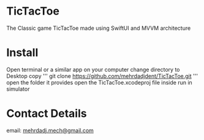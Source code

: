 # TicTacToe
The Classic game TicTacToe made using SwiftUI and MVVM architecture
 
 
# Install
 
Open terminal or a similar app on your computer
change directory to Desktop
copy 
'''
git clone https://github.com/mehrdadjdent/TicTacToe.git
'''
open the folder it provides
open the TicTacToe.xcodeproj file inside
run in simulator

# Contact Details

email: mehrdadj.mech@gmail.com

